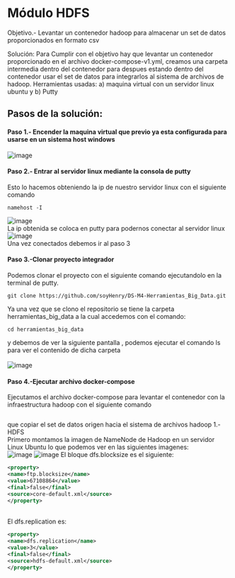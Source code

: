# Módulo HDFS
Objetivo.- Levantar un contenedor hadoop para almacenar un set de datos proporcionados en formato csv <br>

Solución:
Para Cumplir con el objetivo hay que levantar un contenedor proporcionado en el archivo docker-compose-v1.yml, creamos una carpeta intermedia dentro del contenedor para despues estando dentro del contenedor usar el set de datos para integrarlos al sistema de archivos de hadoop.
Herramientas usadas:
a) maquina virtual con un servidor linux ubuntu y
b) Putty

## Pasos de la solución:
#### Paso 1.- Encender la maquina virtual que previo ya esta configurada para usarse en un sistema host windows
![image](https://github.com/OscarMoralesMejia/Proyecto_Integrador_Modulo4/assets/159685580/6519ac55-8b4a-4570-9612-f8eeb837e02b)

#### Paso 2.- Entrar al servidor linux mediante la consola de putty
Esto lo hacemos obteniendo la ip de nuestro servidor linux con el siguiente comando
```
namehost -I
```
![image](https://github.com/OscarMoralesMejia/Proyecto_Integrador_Modulo4/assets/159685580/83dcd62b-3ad9-4b78-b29a-e6e370c61cbb) <br>
La ip obtenida se coloca en putty para podernos conectar al servidor linux <br>
![image](https://github.com/OscarMoralesMejia/Proyecto_Integrador_Modulo4/assets/159685580/98c63a5c-9f75-4fdd-a386-64228b577060)<br>
Una vez conectados debemos ir al paso 3

#### Paso 3.-Clonar proyecto integrador
Podemos clonar el proyecto con el siguiente comando ejecutandolo en la terminal de putty.
```
git clone https://github.com/soyHenry/DS-M4-Herramientas_Big_Data.git
```
Ya una vez que se clono el repositorio se tiene la carpeta herramientas_big_data a la cual accedemos con el comando:
```
cd herramientas_big_data
```
y debemos de ver la siguiente pantalla , podemos ejecutar el comando ls para ver el contenido de dicha carpeta<br>  
![image](https://github.com/OscarMoralesMejia/Proyecto_Integrador_Modulo4/assets/159685580/8eb506b0-ff83-407f-bcb2-d1b10e0b423d)

#### Paso 4.-Ejecutar archivo docker-compose
Ejecutamos el archivo docker-compose para levantar el contenedor con la infraestructura hadoop con el siguiente comando
```

```

que copiar el set de datos origen hacia el sistema de archivos hadoop
1.- HDFS<br>
Primero montamos la imagen de NameNode de Hadoop en un servidor Linux Ubuntu
lo que podemos ver en las siguientes imagenes:<br>
![image](https://github.com/OscarMoralesMejia/Proyecto_Integrador_Modulo4/assets/159685580/3726fcd7-18e2-4d10-80e6-3b315c607469)
![image](https://github.com/OscarMoralesMejia/Proyecto_Integrador_Modulo4/assets/159685580/d1eba69a-e912-4eb4-a5ab-25e574af7b83)
El bloque dfs.blocksize es el siguiente:
```xml
<property>
<name>ftp.blocksize</name>
<value>67108864</value>
<final>false</final>
<source>core-default.xml</source>
</property>
```
<br>
El dfs.replication es:

```xml
<property>
<name>dfs.replication</name>
<value>3</value>
<final>false</final>
<source>hdfs-default.xml</source>
</property>
```

